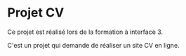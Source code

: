 # Projet CV

Ce projet est réalisé lors de la formation à interface 3.

C'est un projet qui demande de réaliser un site CV en ligne.
